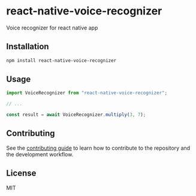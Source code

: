 # react-native-voice-recognizer

Voice recognizer for react native app

## Installation

```sh
npm install react-native-voice-recognizer
```

## Usage

```js
import VoiceRecognizer from "react-native-voice-recognizer";

// ...

const result = await VoiceRecognizer.multiply(3, 7);
```

## Contributing

See the [contributing guide](CONTRIBUTING.md) to learn how to contribute to the repository and the development workflow.

## License

MIT

